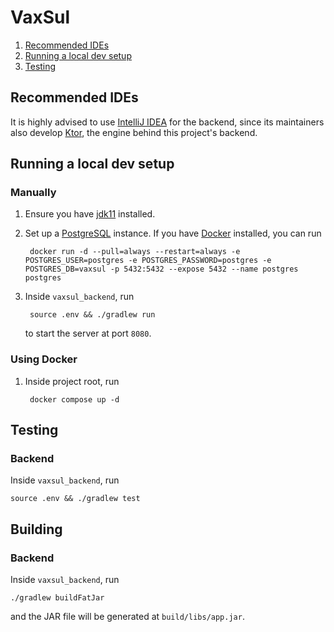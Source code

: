 # VaxSul
1. [Recommended IDEs](#recommended-ides)
2. [Running a local dev setup](#running-a-local-dev-setup)
3. [Testing](#testing)

## Recommended IDEs
It is highly advised to use [IntelliJ IDEA](https://www.jetbrains.com/idea/download) for the backend, since its maintainers also develop [Ktor](https://ktor.io/),
the engine behind this project's backend.

## Running a local dev setup

### Manually 
1. Ensure you have [jdk11](https://www.oracle.com/java/technologies/javase/jdk11-archive-downloads.html) installed.
2. Set up a [PostgreSQL](https://www.postgresql.org/download/) instance. If you have [Docker](https://www.docker.com/get-started/) installed, you can run

        docker run -d --pull=always --restart=always -e POSTGRES_USER=postgres -e POSTGRES_PASSWORD=postgres -e POSTGRES_DB=vaxsul -p 5432:5432 --expose 5432 --name postgres postgres
3. Inside `vaxsul_backend`, run

        source .env && ./gradlew run
    to start the server at port `8080`.

### Using Docker
1. Inside project root, run

        docker compose up -d

## Testing

### Backend
Inside `vaxsul_backend`, run

    source .env && ./gradlew test

## Building

### Backend
Inside `vaxsul_backend`, run

    ./gradlew buildFatJar
and the JAR file will be generated at `build/libs/app.jar`.